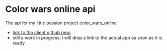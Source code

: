 # Color wars online api

The api for my little passion project color_wars_online


- [link to the client github repo ](https://github.com/omagaowi/color_wars_client) 
- still a work in progress, i will drop a link to the actual app as soon as it is ready
